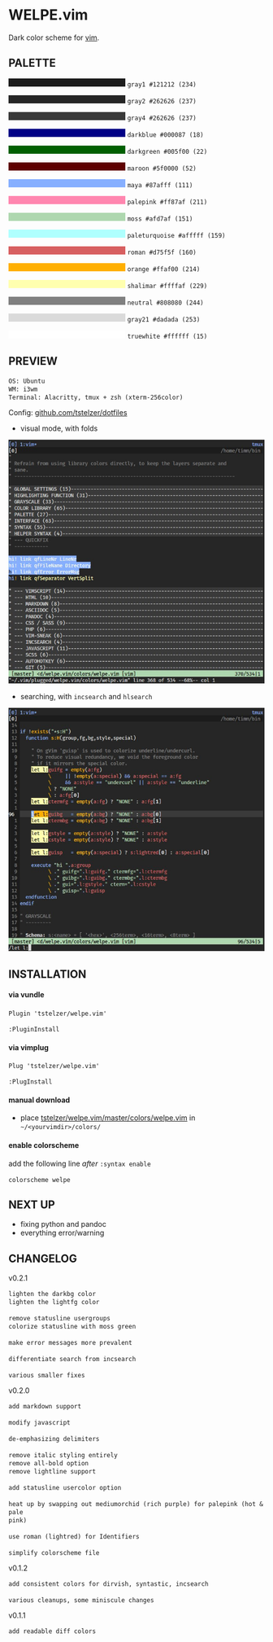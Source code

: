 # WELPE.vim

Dark color scheme for [vim](https://www.vim.org).

## PALETTE

![#1c1c1c](img/GRAY1.jpg) `gray1 #121212 (234)`

![#262626](img/GRAY2.jpg) `gray2 #262626 (237)`

![#3a3a3a](img/GRAY4.jpg) `gray4 #262626 (237)`

![#000087](img/DARKBLUE.jpg) `darkblue #000087 (18)`

![#005f00](img/DARKGREEN.jpg) `darkgreen #005f00 (22)`

![#5f0000](img/MAROON.jpg) `maroon #5f0000 (52)`

![#87afff](img/MAYA.jpg) `maya #87afff (111)`

![#ff87af](img/PALEPINK.jpg) `palepink #ff87af (211)`

![#afd7af](img/MOSS.jpg) `moss #afd7af (151)`

![#afffff](img/PALETURQUOISE.jpg) `paleturquoise #afffff (159)`

![#d75f5f](img/ROMAN.jpg) `roman #d75f5f (160)`

![#ffaf00](img/ORANGE.jpg) `orange #ffaf00 (214)`

![#ffffaf](img/SHALIMAR.jpg) `shalimar #ffffaf (229)`

![#808080](img/GRAY10.jpg) `neutral #808080 (244)`

![#dadada](img/GRAY21.jpg) `gray21 #dadada (253)`

![#ffffff](img/TRUEWHITE.jpg) `truewhite #ffffff (15)`

## PREVIEW

    OS: Ubuntu
    WM: i3wm
    Terminal: Alacritty, tmux + zsh (xterm-256color)

Config: [github.com/tstelzer/dotfiles](https://github.com/tstelzer/dotfiles/blob/master/.vim/vimrc)

* visual mode, with folds

![welpe1](img/welpe1.jpg)

* searching, with `incsearch` and `hlsearch`

![welpe2](img/welpe2.jpg)

## INSTALLATION

#### via vundle

`Plugin 'tstelzer/welpe.vim'`

`:PluginInstall`

#### via vimplug

`Plug 'tstelzer/welpe.vim'`

`:PlugInstall`

#### manual download

- place [tstelzer/welpe.vim/master/colors/welpe.vim](https://raw.githubusercontent.com/tstelzer/welpe.vim/master/colors/welpe.vim) in `~/<yourvimdir>/colors/`

#### enable colorscheme

add the following line *after* `:syntax enable`

`colorscheme welpe`

## NEXT UP

* fixing python and pandoc
* everything error/warning

## CHANGELOG

v0.2.1

    lighten the darkbg color
    lighten the lightfg color

    remove statusline usergroups
    colorize statusline with moss green

    make error messages more prevalent

    differentiate search from incsearch

    various smaller fixes

v0.2.0

    add markdown support

    modify javascript

    de-emphasizing delimiters

    remove italic styling entirely
    remove all-bold option
    remove lightline support

    add statusline usercolor option

    heat up by swapping out mediumorchid (rich purple) for palepink (hot & pale
    pink)

    use roman (lightred) for Identifiers

    simplify colorscheme file

v0.1.2

    add consistent colors for dirvish, syntastic, incsearch

    various cleanups, some miniscule changes

v0.1.1

    add readable diff colors
